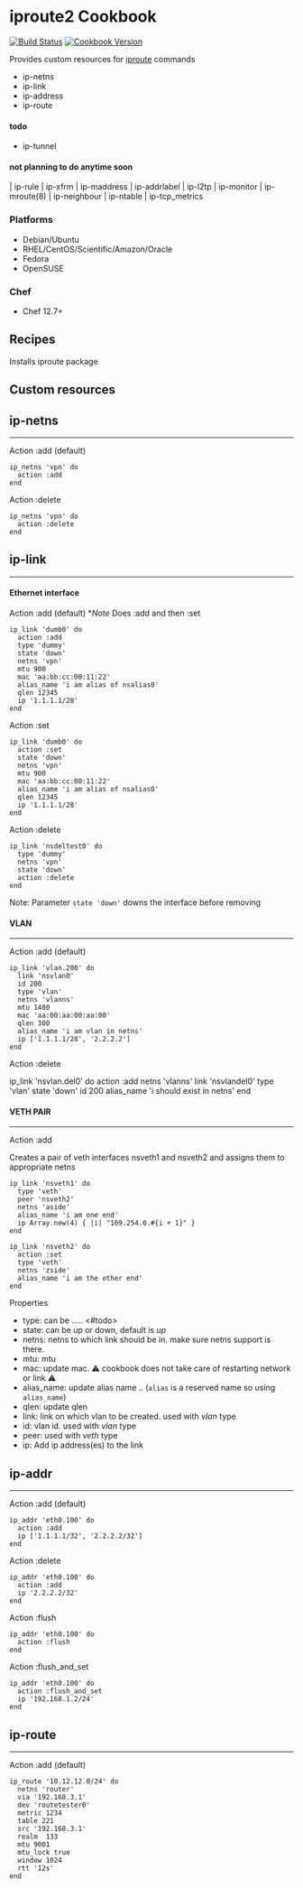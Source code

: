 # iproute2 Cookbook


[![Build Status](https://travis-ci.org/karthik-altiscale/iproute2-cookbook.svg?branch=master)](https://travis-ci.org/karthik-altiscale/iproute2-cookbook) [![Cookbook Version](https://img.shields.io/cookbook/v/iproute2.svg)](https://supermarket.chef.io/cookbooks/iproute2)

Provides custom resources for [iproute](http://manpages.ubuntu.com/manpages/trusty/man8/ip.8.html) commands

* ip-netns
* ip-link
* ip-address
* ip-route

#### todo
* ip-tunnel

#### not planning to do anytime soon
| ip-rule | ip-xfrm | ip-maddress | ip-addrlabel | ip-l2tp | ip-monitor | ip-mroute(8) | ip-neighbour | ip-ntable | ip-tcp_metrics

### Platforms

- Debian/Ubuntu
- RHEL/CentOS/Scientific/Amazon/Oracle
- Fedora
- OpenSUSE

### Chef

- Chef 12.7+

## Recipes

Installs iproute package

## Custom resources

## ip-netns
---

Action :add (default)

```
ip_netns 'vpn' do
  action :add
end
```

Action :delete

```
ip_netns 'vpn' do
  action :delete
end
```

## ip-link
---

#### Ethernet interface

Action :add (default)
**Note* Does :add and then :set

```
ip_link 'dumb0' do
  action :add
  type 'dummy'
  state 'down'
  netns 'vpn'
  mtu 900
  mac 'aa:bb:cc:00:11:22'
  alias_name 'i am alias of nsalias0'
  qlen 12345
  ip '1.1.1.1/28'
end
```

Action :set

```
ip_link 'dumb0' do
  action :set
  state 'down'
  netns 'vpn'
  mtu 900
  mac 'aa:bb:cc:00:11:22'
  alias_name 'i am alias of nsalias0'
  qlen 12345
  ip '1.1.1.1/28'  
end
```

Action :delete

```
ip_link 'nsdeltest0' do
  type 'dummy'
  netns 'vpn'
  state 'down'
  action :delete
end
```

Note: Parameter `state 'down'` downs the interface before removing

#### VLAN
---
Action :add (default)

```
ip_link 'vlan.200' do
  link 'nsvlan0'
  id 200
  type 'vlan'
  netns 'vlanns'
  mtu 1400
  mac 'aa:00:aa:00:aa:00'
  qlen 300
  alias_name 'i am vlan in netns'
  ip ['1.1.1.1/28', '2.2.2.2']
end
```

Action :delete

ip_link 'nsvlan.del0' do
  action :add
  netns 'vlanns'
  link 'nsvlandel0'
  type 'vlan'
  state 'down'
  id 200
  alias_name 'i should exist in netns'
end

#### VETH PAIR
---

Action :add

Creates a pair of veth interfaces nsveth1 and nsveth2 and assigns them to appropriate netns

```
ip_link 'nsveth1' do
  type 'veth'
  peer 'nsveth2'
  netns 'aside'
  alias_name 'i am one end'
  ip Array.new(4) { |i| "169.254.0.#{i + 1}" }
end
```

```
ip_link 'nsveth2' do
  action :set
  type 'veth'
  netns 'zside'
  alias_name 'i am the other end'
end
```

Properties
* type: can be ..... <#todo>
* state: can be up or down, default is *up*
* netns: netns to which link should be in. make sure netns support is there. 
* mtu: mtu
* mac: update mac. :warning: cookbook does not take care of restarting network or link :warning:
* alias_name: update alias name .. (`alias` is a reserved name so using `alias_name`)
* qlen: update qlen
* link: link on which vlan to be created. used with *vlan* type
* id: vlan id. used with *vlan* type
* peer: used with *veth* type 
* ip: Add ip address(es) to the link


## ip-addr
---

Action :add (default)

```
ip_addr 'eth0.100' do
  action :add
  ip ['1.1.1.1/32', '2.2.2.2/32']
end
```

Action :delete

```
ip_addr 'eth0.100' do
  action :add
  ip '2.2.2.2/32'
end
```

Action :flush

```
ip_addr 'eth0.100' do
  action :flush
end
```

Action :flush_and_set
```
ip_addr 'eth0.100' do
  action :flush_and_set
  ip '192.168.1.2/24'
end
```

## ip-route
---

Action :add (default)

```
ip_route '10.12.12.0/24' do
  netns 'router'
  via '192.168.3.1'
  dev 'routetester0'
  metric 1234
  table 221
  src '192.168.3.1'
  realm  133
  mtu 9001
  mtu_lock true
  window 1024
  rtt '12s'
end

```
